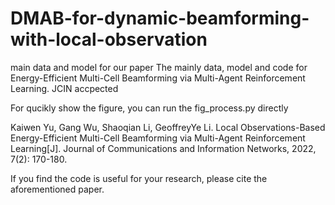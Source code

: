 # DMAB-for-dynamic-beamforming-with-local-observation
main data and model for our paper
The mainly data, model and code for Energy-Efficient Multi-Cell Beamforming via Multi-Agent Reinforcement Learning. JCIN accpected

For qucikly show the figure, you can run the fig_process.py directly

Kaiwen Yu, Gang Wu, Shaoqian Li, GeoffreyYe Li. Local Observations-Based Energy-Efficient Multi-Cell Beamforming via Multi-Agent Reinforcement Learning[J]. Journal of Communications and Information Networks, 2022, 7(2): 170-180.


If you find the code is useful for your research, please cite the aforementioned paper.
